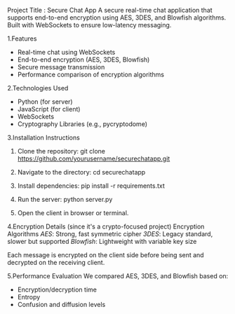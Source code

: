 Project Title : Secure Chat App
A secure real-time chat application that supports end-to-end encryption using AES, 3DES, and Blowfish algorithms. Built with WebSockets to ensure low-latency messaging.

1.Features
- Real-time chat using WebSockets
- End-to-end encryption (AES, 3DES, Blowfish)
- Secure message transmission
- Performance comparison of encryption algorithms

 2.Technologies Used
- Python (for server)
- JavaScript (for client)
- WebSockets
- Cryptography Libraries (e.g., pycryptodome)

3.Installation Instructions
1. Clone the repository:
   git clone https://github.com/yourusername/securechatapp.git

2. Navigate to the directory:
cd securechatapp

3. Install dependencies:
pip install -r requirements.txt


4. Run the server:
python server.py

5. Open the client in browser or terminal.



4.Encryption Details (since it's a crypto-focused project)
Encryption Algorithms
 *AES*: Strong, fast symmetric cipher
  *3DES*: Legacy standard, slower but supported
  *Blowfish*: Lightweight with variable key size

Each message is encrypted on the client side before being sent and decrypted on the receiving client.

5.Performance Evaluation
We compared AES, 3DES, and Blowfish based on:
- Encryption/decryption time
- Entropy
- Confusion and diffusion levels
